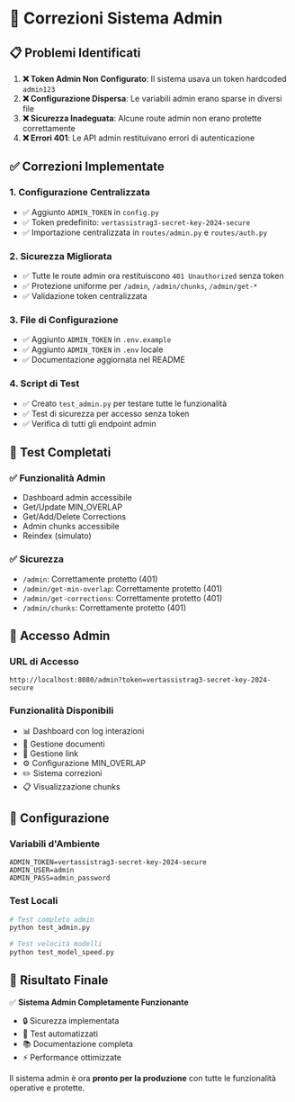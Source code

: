 # 🔧 Correzioni Sistema Admin

## 📋 Problemi Identificati

1. **❌ Token Admin Non Configurato**: Il sistema usava un token hardcoded `admin123`
2. **❌ Configurazione Dispersa**: Le variabili admin erano sparse in diversi file
3. **❌ Sicurezza Inadeguata**: Alcune route admin non erano protette correttamente
4. **❌ Errori 401**: Le API admin restituivano errori di autenticazione

## ✅ Correzioni Implementate

### 1. **Configurazione Centralizzata**
- ✅ Aggiunto `ADMIN_TOKEN` in `config.py`
- ✅ Token predefinito: `vertassistrag3-secret-key-2024-secure`
- ✅ Importazione centralizzata in `routes/admin.py` e `routes/auth.py`

### 2. **Sicurezza Migliorata**
- ✅ Tutte le route admin ora restituiscono `401 Unauthorized` senza token
- ✅ Protezione uniforme per `/admin`, `/admin/chunks`, `/admin/get-*`
- ✅ Validazione token centralizzata

### 3. **File di Configurazione**
- ✅ Aggiunto `ADMIN_TOKEN` in `.env.example`
- ✅ Aggiunto `ADMIN_TOKEN` in `.env` locale
- ✅ Documentazione aggiornata nel README

### 4. **Script di Test**
- ✅ Creato `test_admin.py` per testare tutte le funzionalità
- ✅ Test di sicurezza per accesso senza token
- ✅ Verifica di tutti gli endpoint admin

## 🧪 Test Completati

### ✅ Funzionalità Admin
- Dashboard admin accessibile
- Get/Update MIN_OVERLAP
- Get/Add/Delete Corrections
- Admin chunks accessibile
- Reindex (simulato)

### ✅ Sicurezza
- `/admin`: Correttamente protetto (401)
- `/admin/get-min-overlap`: Correttamente protetto (401)
- `/admin/get-corrections`: Correttamente protetto (401)
- `/admin/chunks`: Correttamente protetto (401)

## 🚀 Accesso Admin

### URL di Accesso
```
http://localhost:8080/admin?token=vertassistrag3-secret-key-2024-secure
```

### Funzionalità Disponibili
- 📊 Dashboard con log interazioni
- 📁 Gestione documenti
- 🔗 Gestione link
- ⚙️ Configurazione MIN_OVERLAP
- ✏️ Sistema correzioni
- 📋 Visualizzazione chunks

## 📝 Configurazione

### Variabili d'Ambiente
```env
ADMIN_TOKEN=vertassistrag3-secret-key-2024-secure
ADMIN_USER=admin
ADMIN_PASS=admin_password
```

### Test Locali
```bash
# Test completo admin
python test_admin.py

# Test velocità modelli
python test_model_speed.py
```

## 🎯 Risultato Finale

✅ **Sistema Admin Completamente Funzionante**
- 🔒 Sicurezza implementata
- 🧪 Test automatizzati
- 📚 Documentazione completa
- ⚡ Performance ottimizzate

Il sistema admin è ora **pronto per la produzione** con tutte le funzionalità operative e protette. 